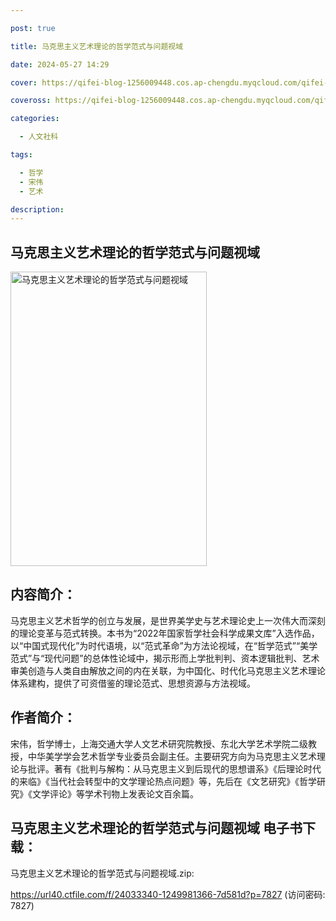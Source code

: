```yaml
---

post: true

title: 马克思主义艺术理论的哲学范式与问题视域

date: 2024-05-27 14:29

cover: https://qifei-blog-1256009448.cos.ap-chengdu.myqcloud.com/qifei-blog/661dc1680ea9cb1403611f14.jpg

coveross: https://qifei-blog-1256009448.cos.ap-chengdu.myqcloud.com/qifei-blog/661dc1680ea9cb1403611f14.jpg

categories:

  - 人文社科

tags:

  - 哲学
  - 宋伟
  - 艺术

description:
---
```


## 马克思主义艺术理论的哲学范式与问题视域
<img alt="马克思主义艺术理论的哲学范式与问题视域 " class="aligncenter loading" data-was-processed="true" decoding="async" fetchpriority="high" height="471" src="https://qifei-blog-1256009448.cos.ap-chengdu.myqcloud.com/qifei-blog/661dc1680ea9cb1403611f14.jpg " style="cursor: zoom-in;" width="314"/>

## 内容简介：

马克思主义艺术哲学的创立与发展，是世界美学史与艺术理论史上一次伟大而深刻的理论变革与范式转换。本书为“2022年国家哲学社会科学成果文库”入选作品，以“中国式现代化”为时代语境，以“范式革命”为方法论视域，在“哲学范式”“美学范式”与“现代问题”的总体性论域中，揭示形而上学批判判、资本逻辑批判、艺术审美创造与人类自由解放之间的内在关联，为中国化、时代化马克思主义艺术理论体系建构，提供了可资借鉴的理论范式、思想资源与方法视域。

## 作者简介：

宋伟，哲学博士，上海交通大学人文艺术研究院教授、东北大学艺术学院二级教授，中华美学学会艺术哲学专业委员会副主任。主要研究方向为马克思主义艺术理论与批评。著有《批判与解构：从马克思主义到后现代的思想谱系》《后理论时代的来临》《当代社会转型中的文学理论热点问题》等，先后在《文艺研究》《哲学研究》《文学评论》等学术刊物上发表论文百余篇。

## 马克思主义艺术理论的哲学范式与问题视域 电子书下载：
马克思主义艺术理论的哲学范式与问题视域.zip: 

https://url40.ctfile.com/f/24033340-1249981366-7d581d?p=7827 (访问密码: 7827)
